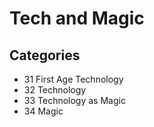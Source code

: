 # Tech and Magic

## Categories

- 31 First Age Technology
- 32 Technology
- 33 Technology as Magic
- 34 Magic
